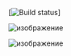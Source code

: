 [![Build status](https://ci.appveyor.com/api/projects/status/o0xcipnsptvce4ae?svg=true)]

![изображение](https://github.com/AMA17/Allure/assets/135736543/8ace175f-7f1a-4288-a8af-81c601eb6cae)

![изображение](https://github.com/AMA17/Allure/assets/135736543/f77308fb-6fb2-42a2-8f71-44d0a5a9d3a5)

